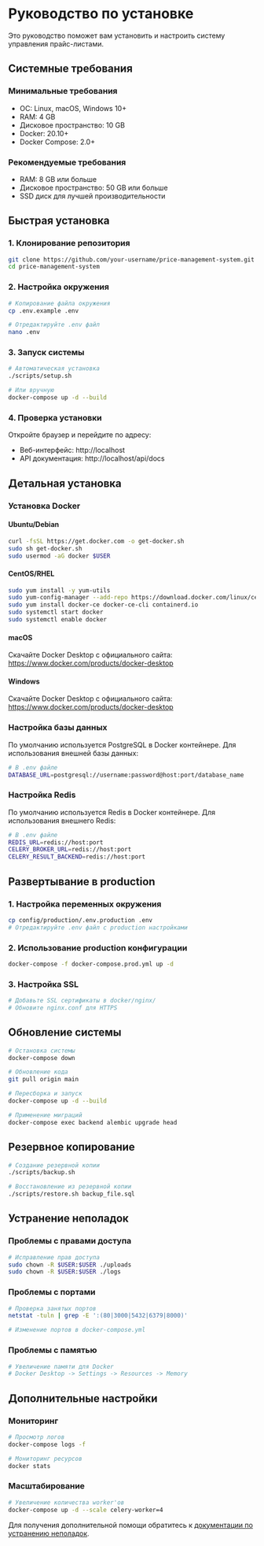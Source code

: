 # Руководство по установке

Это руководство поможет вам установить и настроить систему управления прайс-листами.

## Системные требования

### Минимальные требования
- ОС: Linux, macOS, Windows 10+
- RAM: 4 GB
- Дисковое пространство: 10 GB
- Docker: 20.10+
- Docker Compose: 2.0+

### Рекомендуемые требования
- RAM: 8 GB или больше
- Дисковое пространство: 50 GB или больше
- SSD диск для лучшей производительности

## Быстрая установка

### 1. Клонирование репозитория

```bash
git clone https://github.com/your-username/price-management-system.git
cd price-management-system
```

### 2. Настройка окружения

```bash
# Копирование файла окружения
cp .env.example .env

# Отредактируйте .env файл
nano .env
```

### 3. Запуск системы

```bash
# Автоматическая установка
./scripts/setup.sh

# Или вручную
docker-compose up -d --build
```

### 4. Проверка установки

Откройте браузер и перейдите по адресу:
- Веб-интерфейс: http://localhost
- API документация: http://localhost/api/docs

## Детальная установка

### Установка Docker

#### Ubuntu/Debian
```bash
curl -fsSL https://get.docker.com -o get-docker.sh
sudo sh get-docker.sh
sudo usermod -aG docker $USER
```

#### CentOS/RHEL
```bash
sudo yum install -y yum-utils
sudo yum-config-manager --add-repo https://download.docker.com/linux/centos/docker-ce.repo
sudo yum install docker-ce docker-ce-cli containerd.io
sudo systemctl start docker
sudo systemctl enable docker
```

#### macOS
Скачайте Docker Desktop с официального сайта: https://www.docker.com/products/docker-desktop

#### Windows
Скачайте Docker Desktop с официального сайта: https://www.docker.com/products/docker-desktop

### Настройка базы данных

По умолчанию используется PostgreSQL в Docker контейнере. Для использования внешней базы данных:

```bash
# В .env файле
DATABASE_URL=postgresql://username:password@host:port/database_name
```

### Настройка Redis

По умолчанию используется Redis в Docker контейнере. Для использования внешнего Redis:

```bash
# В .env файле
REDIS_URL=redis://host:port
CELERY_BROKER_URL=redis://host:port
CELERY_RESULT_BACKEND=redis://host:port
```

## Развертывание в production

### 1. Настройка переменных окружения

```bash
cp config/production/.env.production .env
# Отредактируйте .env файл с production настройками
```

### 2. Использование production конфигурации

```bash
docker-compose -f docker-compose.prod.yml up -d
```

### 3. Настройка SSL

```bash
# Добавьте SSL сертификаты в docker/nginx/
# Обновите nginx.conf для HTTPS
```

## Обновление системы

```bash
# Остановка системы
docker-compose down

# Обновление кода
git pull origin main

# Пересборка и запуск
docker-compose up -d --build

# Применение миграций
docker-compose exec backend alembic upgrade head
```

## Резервное копирование

```bash
# Создание резервной копии
./scripts/backup.sh

# Восстановление из резервной копии
./scripts/restore.sh backup_file.sql
```

## Устранение неполадок

### Проблемы с правами доступа

```bash
# Исправление прав доступа
sudo chown -R $USER:$USER ./uploads
sudo chown -R $USER:$USER ./logs
```

### Проблемы с портами

```bash
# Проверка занятых портов
netstat -tuln | grep -E ':(80|3000|5432|6379|8000)'

# Изменение портов в docker-compose.yml
```

### Проблемы с памятью

```bash
# Увеличение памяти для Docker
# Docker Desktop -> Settings -> Resources -> Memory
```

## Дополнительные настройки

### Мониторинг

```bash
# Просмотр логов
docker-compose logs -f

# Мониторинг ресурсов
docker stats
```

### Масштабирование

```bash
# Увеличение количества worker'ов
docker-compose up -d --scale celery-worker=4
```

Для получения дополнительной помощи обратитесь к [документации по устранению неполадок](troubleshooting.md).
